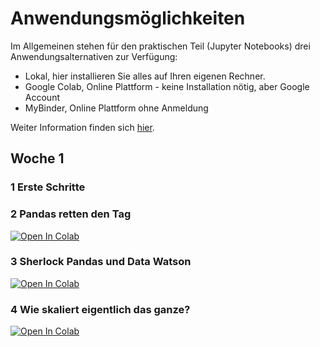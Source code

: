 # Anwendungsmöglichkeiten

Im Allgemeinen stehen für den praktischen Teil (Jupyter Notebooks) drei Anwendungsalternativen zur Verfügung:

* Lokal, hier installieren Sie alles auf Ihren eigenen Rechner.
* Google Colab, Online Plattform - keine Installation nötig, aber Google Account
* MyBinder, Online Plattform ohne Anmeldung

Weiter Information finden sich [hier](Woche%201/1%20Erste%20Schritte.md ).

## Woche 1
### 1 Erste Schritte

### 2 Pandas retten den Tag
[![Open In Colab](https://colab.research.google.com/assets/colab-badge.svg)](https://colab.research.google.com/github/KI-Campus/AMALEA/blob/master/Woche%201/2%20Pandas%20retten%20den%20Tag.ipynb)
### 3 Sherlock Pandas und Data Watson
[![Open In Colab](https://colab.research.google.com/assets/colab-badge.svg)](https://colab.research.google.com/github/KI-Campus/AMALEA/blob/master/Woche%201/3%20Sherlock%20Pandas%20und%20Data%20Watson.ipynb)
### 4 Wie skaliert eigentlich das ganze?
[![Open In Colab](https://colab.research.google.com/assets/colab-badge.svg)](https://colab.research.google.com/github/KI-Campus/AMALEA/blob/master/Woche%201/4%20Wie%20skaliert%20eigentlich%20das%20ganze%3F.ipynb)
